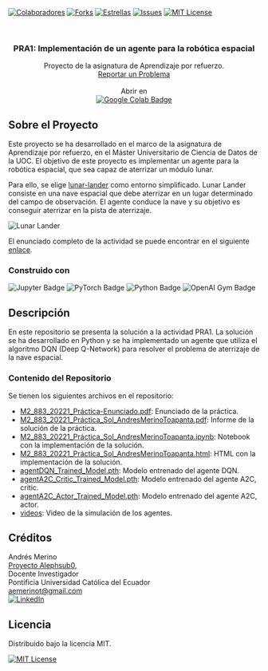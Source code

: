<!-- PROJECT SHIELDS -->
[![Colaboradores][contributors-shield]][contributors-url]
[![Forks][forks-shield]][forks-url]
[![Estrellas][stars-shield]][stars-url]
[![Issues][issues-shield]][issues-url]
[![MIT License][license-shield]][license-url]

<!-- PROJECT LOGO -->
<br />
<div align="center">

<h3 align="center">PRA1: Implementación de un agente para la robótica espacial</h3>
  <p align="center">
    Proyecto de la asignatura de Aprendizaje por refuerzo.
    <br />
    <a href="https://github.com/alephsub0/TestAssigner/issues">Reportar un Problema</a>
    <br />
    <br />
    Abrir en 
    <br />
    <a href="https://drive.google.com/file/d/1zggWDbNfR_aEFSOyivg9lJoJ2728dHtT/view?usp=sharing">
    <img src="https://img.shields.io/badge/Google%20Colab-F9AB00?logo=googlecolab&logoColor=fff&style=for-the-badge" alt="Google Colab Badge">
    </a>
  </p>
</div>



## Sobre el Proyecto

Este proyecto se ha desarrollado en el marco de la asignatura de Aprendizaje por refuerzo, en el Máster Universitario de Ciencia de Datos de la UOC. El objetivo de este proyecto es implementar un agente para la robótica espacial, que sea capaz de aterrizar un módulo lunar. 

Para ello, se elige [lunar-lander](https://github.com/openai/gym/blob/master/gym/envs/box2d/lunar_lander.py) como entorno simplificado. Lunar Lander consiste en una nave espacial que debe aterrizar en un lugar determinado del campo de observación. El agente conduce la nave y su objetivo es conseguir aterrizar en la pista de aterrizaje.

![Lunar Lander](/videos/agente_DQN.gif)

El enunciado completo de la actividad se puede encontrar en el siguiente [enlace](/M2_883_20221_Práctica-Enunciado.pdf).

### Construido con

![Jupyter Badge](https://img.shields.io/badge/Jupyter-F37626?logo=jupyter&logoColor=fff&style=for-the-badge) ![PyTorch Badge](https://img.shields.io/badge/PyTorch-EE4C2C?logo=pytorch&logoColor=fff&style=for-the-badge) ![Python Badge](https://img.shields.io/badge/Python-3776AB?logo=python&logoColor=fff&style=for-the-badge) ![OpenAI Gym Badge](https://img.shields.io/badge/OpenAI%20Gym-FFAC45?logo=openai&logoColor=fff&style=for-the-badge)

## Descripción

En este repositorio se presenta la solución a la actividad PRA1. La solución se ha desarrollado en Python y se ha implementado un agente que utiliza el algoritmo DQN (Deep Q-Network) para resolver el problema de aterrizaje de la nave espacial.

### Contenido del Repositorio

Se tienen los siguientes archivos en el repositorio:

- [M2_883_20221_Práctica-Enunciado.pdf](/M2_883_20221_Práctica-Enunciado.pdf): Enunciado de la práctica.
- [M2_883_20221_Práctica_Sol_AndresMerinoToapanta.pdf](/M2_883_20221_Práctica_Sol_AndresMerinoToapanta.pdf): Informe de la solución de la práctica.
- [M2_883_20221_Práctica_Sol_AndresMerinoToapanta.ipynb](/M2_883_20221_Práctica_Sol_AndresMerinoToapanta.ipynb): Notebook con la implementación de la solución.
- [M2_883_20221_Práctica_Sol_AndresMerinoToapanta.html](/M2_883_20221_Práctica_Sol_AndresMerinoToapanta.html): HTML con la implementación de la solución.
- [agentDQN_Trained_Model.pth](/agentDQN_Trained_Model.pth): Modelo entrenado del agente DQN.
- [agentA2C_Critic_Trained_Model.pth](/agentA2C_Critic_Trained_Model.pth): Modelo entrenado del agente A2C, critic.
- [agentA2C_Actor_Trained_Model.pth](/agentA2C_Actor_Trained_Model.pth): Modelo entrenado del agente A2C, actor.
- [videos](/videos): Video de la simulación de los agentes.
 
 
## Créditos

Andrés Merino\
[Proyecto Alephsub0](https://www.alephsub0.org/about/),\
Docente Investigador\
Pontificia Universidad Católica del Ecuador\
aemerinot@gmail.com\
[![LinkedIn][linkedin-shield]][linkedin-url-aemt]

## Licencia

Distribuido bajo la licencia MIT. 

[![MIT License][license-shield]][license-url]




<!-- MARKDOWN LINKS & IMAGES -->
[contributors-shield]: https://img.shields.io/github/contributors/andres-merino/Aprendizaje-por-refuerzo---lunar-lander.svg?style=for-the-badge
[contributors-url]: https://github.com/andres-merino/Aprendizaje-por-refuerzo---lunar-lander/graphs/contributors
[forks-shield]: https://img.shields.io/github/forks/andres-merino/Aprendizaje-por-refuerzo---lunar-lander.svg?style=for-the-badge
[forks-url]: https://github.com/andres-merino/Aprendizaje-por-refuerzo---lunar-lander/forks
[stars-shield]: https://img.shields.io/github/stars/andres-merino/Aprendizaje-por-refuerzo---lunar-lander?style=for-the-badge
[stars-url]: https://github.com/andres-merino/Aprendizaje-por-refuerzo---lunar-lander/stargazers
[issues-shield]: https://img.shields.io/github/issues/andres-merino/Aprendizaje-por-refuerzo---lunar-lander.svg?style=for-the-badge
[issues-url]: https://github.com/andres-merino/Aprendizaje-por-refuerzo---lunar-lander/issues
[license-shield]: https://img.shields.io/github/license/andres-merino/Aprendizaje-por-refuerzo---lunar-lander.svg?style=for-the-badge
[license-url]: https://es.wikipedia.org/wiki/Licencia_MIT
[linkedin-shield]: https://img.shields.io/badge/linkedin-%230077B5.svg?style=for-the-badge&logo=linkedin&logoColor=white
[linkedin-url-aemt]: https://www.linkedin.com/in/andrés-merino-010a9b12b/
